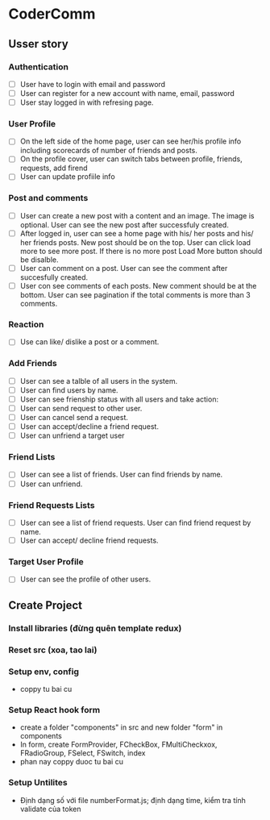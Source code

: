 # CoderComm 
## Usser story

### Authentication
- [ ] User have to login with email and password
- [ ] User can register for a new account with name, email, password
- [ ] User stay  logged in with refresing page.

### User Profile
- [ ] On the left side of the home page, user can see her/his profile info including scorecards of number of friends and posts.
- [ ] On the profile cover, user can switch tabs between profile, friends, requests, add firend
- [ ] User can update profiile info

### Post and comments
- [ ] User can create a new post with a content and an image. The image is optional. User can see the new post after successfuly created.
- [ ] After logged in, user can see a home page with his/ her posts and his/ her friends posts. New post should be on the top. User can click load more to see more post. If there is no more post Load More button should be disalble.
- [ ] User can comment on a post. User can see the comment after succesfully created.
- [ ] User con see comments of each posts. New comment should be at the bottom.  User can see pagination if the total comments is more than 3 comments. 

### Reaction
- [ ] Use can like/ dislike a post or a comment.

### Add Friends
- [ ] User can see a talble of all users in the system.
- [ ] User can find users by name.
- [ ] User can see frienship status with all users and take action:
 - [ ] User can send request to other user.
 - [ ] User can cancel send a request.
 - [ ] User can accept/decline a friend request.
 - [ ] User can unfriend a target user

### Friend Lists
- [ ] User can see a list of friends. User can find friends by name.
- [ ] User can unfriend.

### Friend Requests Lists
- [ ] User can see a list of friend requests. User can find friend request by name.
- [ ] User can accept/ decline friend requests.

### Target User Profile
- [ ] User can see the profile of other users.


## Create Project

### Install libraries (đừng quên template redux)

### Reset src (xoa, tao lai)

### Setup env, config
 - coppy tu bai cu
### Setup React hook form
- create a folder "components" in src and new folder "form" in components
- In form, create FormProvider, FCheckBox, FMultiCheckxox, FRadioGroup, FSelect, FSwitch, index
- phan nay coppy duoc tu bai cu
### Setup Untilites 
- Định dạng số với file numberFormat.js; định dạng time, kiểm tra tính validate của token





